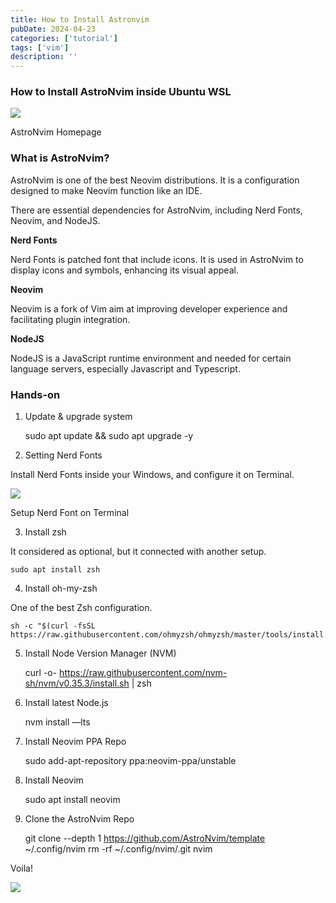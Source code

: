 ```yaml
---
title: How to Install Astronvim 
pubDate: 2024-04-23
categories: ['tutorial']
tags: ['vim']
description: ''
---
```



### How to Install AstroNvim inside Ubuntu WSL

![](https://cdn-images-1.medium.com/max/800/1*uuejACZNmTv6Lj7QS0H9Dw.png)

AstroNvim Homepage

### **What is AstroNvim?**

AstroNvim is one of the best Neovim distributions. It is a configuration designed to make Neovim function like an IDE.

There are essential dependencies for AstroNvim, including Nerd Fonts, Neovim, and NodeJS.

**Nerd Fonts**

Nerd Fonts is patched font that include icons. It is used in AstroNvim to display icons and symbols, enhancing its visual appeal.

**Neovim**

Neovim is a fork of Vim aim at improving developer experience and facilitating plugin integration.

**NodeJS**

NodeJS is a JavaScript runtime environment and needed for certain language servers, especially Javascript and Typescript.

### **Hands-on**

1.  Update & upgrade system

    sudo apt update && sudo apt upgrade -y

2. Setting Nerd Fonts

Install Nerd Fonts inside your Windows, and configure it on Terminal.

![](https://cdn-images-1.medium.com/max/800/1*pvfsmha7MCNeVfGyz4HYuw.png)

Setup Nerd Font on Terminal

3. Install zsh

It considered as optional, but it connected with another setup.

    sudo apt install zsh

4. Install oh-my-zsh

One of the best Zsh configuration.

    sh -c "$(curl -fsSL https://raw.githubusercontent.com/ohmyzsh/ohmyzsh/master/tools/install.sh)"

5. Install Node Version Manager (NVM)

    curl -o- https://raw.githubusercontent.com/nvm-sh/nvm/v0.35.3/install.sh | zsh

6. Install latest Node.js

    nvm install —lts

7. Install Neovim PPA Repo

    sudo add-apt-repository ppa:neovim-ppa/unstable

8. Install Neovim

    sudo apt install neovim

9. Clone the AstroNvim Repo

    git clone --depth 1 https://github.com/AstroNvim/template ~/.config/nvim   rm -rf ~/.config/nvim/.git   nvim

Voila!

![](https://cdn-images-1.medium.com/max/800/1*-yH6KROCofJz81uOtOcdjA.png)

